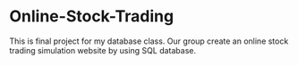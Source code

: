 # Online-Stock-Trading
This is final project for my database class. Our group create an online stock trading simulation website by using SQL database.
